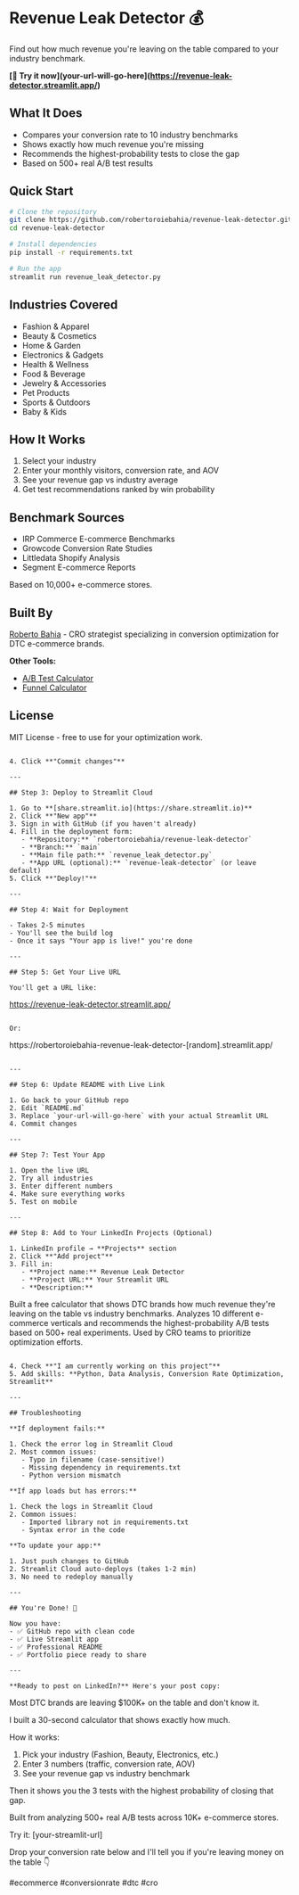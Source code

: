 # Revenue Leak Detector 💰

Find out how much revenue you're leaving on the table compared to your industry benchmark.

**[🚀 Try it now](your-url-will-go-here](https://revenue-leak-detector.streamlit.app/)** 
## What It Does

- Compares your conversion rate to 10 industry benchmarks
- Shows exactly how much revenue you're missing
- Recommends the highest-probability tests to close the gap
- Based on 500+ real A/B test results

## Quick Start
```bash
# Clone the repository
git clone https://github.com/robertoroiebahia/revenue-leak-detector.git
cd revenue-leak-detector

# Install dependencies
pip install -r requirements.txt

# Run the app
streamlit run revenue_leak_detector.py
```

## Industries Covered

- Fashion & Apparel
- Beauty & Cosmetics
- Home & Garden
- Electronics & Gadgets
- Health & Wellness
- Food & Beverage
- Jewelry & Accessories
- Pet Products
- Sports & Outdoors
- Baby & Kids

## How It Works

1. Select your industry
2. Enter your monthly visitors, conversion rate, and AOV
3. See your revenue gap vs industry average
4. Get test recommendations ranked by win probability

## Benchmark Sources

- IRP Commerce E-commerce Benchmarks
- Growcode Conversion Rate Studies
- Littledata Shopify Analysis
- Segment E-commerce Reports

Based on 10,000+ e-commerce stores.

## Built By

[Roberto Bahia](https://linkedin.com/in/roberto-bahia) - CRO strategist specializing in conversion optimization for DTC e-commerce brands.

**Other Tools:**
- [A/B Test Calculator](https://github.com/robertoroiebahia/arpu_n_aov_stat_sig_calculator)
- [Funnel Calculator](https://github.com/robertoroiebahia/conversion-funnel-calculator)

## License

MIT License - free to use for your optimization work.
```

4. Click **"Commit changes"**

---

## Step 3: Deploy to Streamlit Cloud

1. Go to **[share.streamlit.io](https://share.streamlit.io)**
2. Click **"New app"**
3. Sign in with GitHub (if you haven't already)
4. Fill in the deployment form:
   - **Repository:** `robertoroiebahia/revenue-leak-detector`
   - **Branch:** `main`
   - **Main file path:** `revenue_leak_detector.py`
   - **App URL (optional):** `revenue-leak-detector` (or leave default)
5. Click **"Deploy!"**

---

## Step 4: Wait for Deployment

- Takes 2-5 minutes
- You'll see the build log
- Once it says "Your app is live!" you're done

---

## Step 5: Get Your Live URL

You'll get a URL like:
```
https://revenue-leak-detector.streamlit.app/
```

Or:
```
https://robertoroiebahia-revenue-leak-detector-[random].streamlit.app/
```

---

## Step 6: Update README with Live Link

1. Go back to your GitHub repo
2. Edit `README.md`
3. Replace `your-url-will-go-here` with your actual Streamlit URL
4. Commit changes

---

## Step 7: Test Your App

1. Open the live URL
2. Try all industries
3. Enter different numbers
4. Make sure everything works
5. Test on mobile

---

## Step 8: Add to Your LinkedIn Projects (Optional)

1. LinkedIn profile → **Projects** section
2. Click **"Add project"**
3. Fill in:
   - **Project name:** Revenue Leak Detector
   - **Project URL:** Your Streamlit URL
   - **Description:**
```
Built a free calculator that shows DTC brands how much revenue they're leaving on the table vs industry benchmarks. Analyzes 10 different e-commerce verticals and recommends the highest-probability A/B tests based on 500+ real experiments. Used by CRO teams to prioritize optimization efforts.
```

4. Check **"I am currently working on this project"**
5. Add skills: **Python, Data Analysis, Conversion Rate Optimization, Streamlit**

---

## Troubleshooting

**If deployment fails:**

1. Check the error log in Streamlit Cloud
2. Most common issues:
   - Typo in filename (case-sensitive!)
   - Missing dependency in requirements.txt
   - Python version mismatch

**If app loads but has errors:**

1. Check the logs in Streamlit Cloud
2. Common issues:
   - Imported library not in requirements.txt
   - Syntax error in the code

**To update your app:**

1. Just push changes to GitHub
2. Streamlit Cloud auto-deploys (takes 1-2 min)
3. No need to redeploy manually

---

## You're Done! 🎉

Now you have:
- ✅ GitHub repo with clean code
- ✅ Live Streamlit app
- ✅ Professional README
- ✅ Portfolio piece ready to share

---

**Ready to post on LinkedIn?** Here's your post copy:
```
Most DTC brands are leaving $100K+ on the table and don't know it.

I built a 30-second calculator that shows exactly how much.

How it works:
1. Pick your industry (Fashion, Beauty, Electronics, etc.)
2. Enter 3 numbers (traffic, conversion rate, AOV)
3. See your revenue gap vs industry benchmark

Then it shows you the 3 tests with the highest probability of closing that gap.

Built from analyzing 500+ real A/B tests across 10K+ e-commerce stores.

Try it: [your-streamlit-url]

Drop your conversion rate below and I'll tell you if you're leaving money on the table 👇

#ecommerce #conversionrate #dtc #cro
